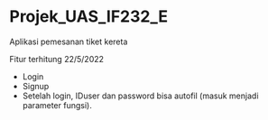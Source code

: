 # Projek_UAS_IF232_E

Aplikasi pemesanan tiket kereta

Fitur terhitung 22/5/2022
- Login
- Signup
- Setelah login, IDuser dan password bisa autofil (masuk menjadi parameter fungsi).

